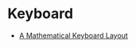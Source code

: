 # Keyboard

- [A Mathematical Keyboard Layout](http://terathon.com/blog/a-mathematical-keyboard-layout/)
